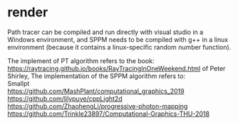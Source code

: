 # render

Path tracer can be compiled and run directly with visual studio in a Windows environment, and SPPM needs to be compiled with g++ in a linux environment (because it contains a linux-specific random number function).

The implement of PT algorithm refers to the book: https://raytracing.github.io/books/RayTracingInOneWeekend.html of Peter Shirley,
The implementation of the SPPM algorithm refers to:  
Smallpt  
https://github.com/MashPlant/computational_graphics_2019   
https://github.com/lilypuye/cppLight2d  
https://github.com/ZhaohengLi/progressive-photon-mapping  
https://github.com/Trinkle23897/Computational-Graphics-THU-2018  
